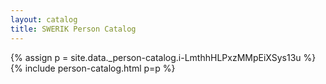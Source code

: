 ```yaml
---
layout: catalog
title: SWERIK Person Catalog
---
```

{% assign p = site.data._person-catalog.i-LmthhHLPxzMMpEiXSys13u %}
{% include person-catalog.html p=p %}

